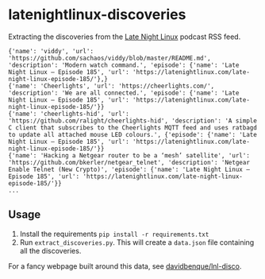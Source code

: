 # latenightlinux-discoveries
Extracting the discoveries from the [Late Night Linux](https://latenightlinux.com) podcast RSS feed.

```
{'name': 'viddy', 'url': 'https://github.com/sachaos/viddy/blob/master/README.md', 'description': 'Modern watch command.', 'episode': {'name': 'Late Night Linux – Episode 185', 'url': 'https://latenightlinux.com/late-night-linux-episode-185/'},}
{'name': 'Cheerlights', 'url': 'https://cheerlights.com/', 'description': 'We are all connected.', 'episode': {'name': 'Late Night Linux – Episode 185', 'url': 'https://latenightlinux.com/late-night-linux-episode-185/'}}
{'name': 'cheerlights-hid', 'url': 'https://github.com/ralight/cheerlights-hid', 'description': 'A simple C client that subscribes to the Cheerlights MQTT feed and uses ratbagd to update all attached mouse LED colours.', {'episode': {'name': 'Late Night Linux – Episode 185', 'url': 'https://latenightlinux.com/late-night-linux-episode-185/'}}
{'name': 'Hacking a Netgear router to be a ‘mesh’ satellite', 'url': 'https://github.com/bkerler/netgear_telnet', 'description': 'Netgear Enable Telnet (New Crypto)', 'episode': {'name': 'Late Night Linux – Episode 185', 'url': 'https://latenightlinux.com/late-night-linux-episode-185/'}}
...
```

## Usage
1. Install the requirements `pip install -r requirements.txt`
2. Run `extract_discoveries.py`. This will create a `data.json` file containing all the discoveries.

For a fancy webpage built around this data, see [davidbenque/lnl-disco](https://github.com/davidbenque/lnl-disco).
